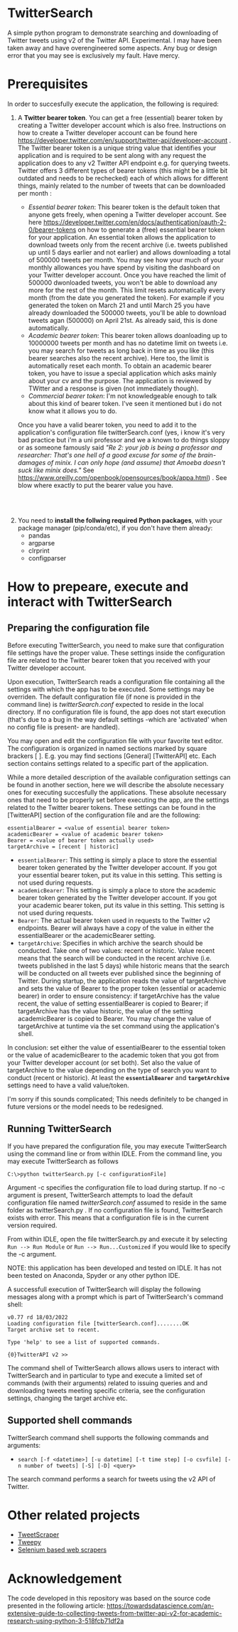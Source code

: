 # TwitterSearch
 
A simple python program to demonstrate searching and downloading of Twitter tweets using v2 of the Twitter API. Experimental.
I may have been taken away and have overengineered some aspects. 
Any bug or design error that you may see is exclusively my fault. Have mercy.



# Prerequisites

In order to succesfully execute the application, the following is required:

1.  A **Twitter bearer token**. You can get a free (essential) bearer token by creating a Twitter developer account which is also free. Instructions on how to create a Twitter developer account can be found here https://developer.twitter.com/en/support/twitter-api/developer-account . 
The Twitter bearer token is a unique string value that identifies your application and is required to be sent along with any request the application does to any v2 Twitter API endpoint e.g. for querying tweets. Twitter offers 3 different types of bearer tokens (this might be a little bit outdated and needs to be rechecked) each of which allows for different things, mainly related to the number of tweets that can be downloaded per month :

    - *Essential bearer token*: This bearer token is the default token that anyone gets freely, when opening a Twitter developer account. See here https://developer.twitter.com/en/docs/authentication/oauth-2-0/bearer-tokens on how to generate a (free) essential bearer token for your application. An essential token allows the application to download tweets only from the recent archive (i.e. tweets published up until 5 days earlier and not earlier) and allows downloading a total of 500000 tweets per month. You may see how your much of your monthly allowances you have spend by visiting the dashboard on your Twitter developer account. Once you have reached the limit of 500000 dwonloaded tweets, you won't be able to download any more for the rest of the month. This limit resets automatically every month (from the date you generated the token). For example if you generated the token on March 21 and until March 25 you have already downloaded the 500000 tweets, you'll be able to download tweets agan (500000) on April 21st. As already said, this is done automatically.
    - *Academic bearer token*: This bearer token allows doanloading up to 10000000 tweets per month and has no datetime limit on tweets i.e. you may search for tweets as long back in time as you like (this bearer searches also the recent archive).  Here too, the limit is automatically reset each month. To obtain an academic bearer token, you have to issue a special application which asks mainly about your cv and the purpose. The application is reviewed by TWitter and a response is given (not immediately though).
    - *Commercial bearer token*: I'm not knowledgeable enough to talk about this kind of bearer token. I've seen it mentioned but i do not know what it allows you to do.
  
    Once you have a valid bearer token, you need to add it to the application's configuration file twitterSearch.conf  (yes, i know it's very bad practice but i'm a uni professor and we a known to do things sloppy or as someone famously said *"Re 2: your job is being a professor and researcher: That's one hell of a good excuse for some of the brain-damages of minix. I can only hope (and assume) that Amoeba doesn't suck like minix does."* See https://www.oreilly.com/openbook/opensources/book/appa.html) . See blow where exactly to put the bearer value you have.

<br/>
<br/>

2.  You need to **install the follwing required Python packages**, with your package manager (pip/conda/etc), if you don't have them already:
    - pandas
    - argparse
    - clrprint
    - configparser


# How to prepeare, execute and interact with TwitterSearch


## Preparing the configuration file

Before executing TwitterSearch, you need to make sure that configuration file settings have the proper value. These settings inside the configuration file are related to the Twitter bearer token that you received with your Twitter developer account.

Upon execution, TwitterSearch reads a configuration file containing all the settings with which the app has to be executed. Some settings may be overriden. The default configuration file (if none is provided in the command line) is *twitterSearch.conf* expected to reside in the local directory. If no configuration file is found, the app does not start execution (that's due to a bug in the way default settings -which are 'activated' when no config file is present- are handled).

You may open and edit the configuration file with your favorite text editor. The configuration is organized in named sections marked by square brackers [ ]. E.g. you may find sections [General]  [TwitterAPI] etc. Each section contains settings related to a specific part of the application. 

While a more detailed description of the available configuration settings can be found in another section, here we will describe the absolute necessary ones for executing succesfully the applications. These absolute necessary ones that need to be properly set before executing the app, are the settings related to the Twitter bearer tokens.  These settings can be found in the [TwitterAPI] section of the configuration file and are the following:

```
essentialBearer = <value of essential bearer token>
academicBearer = <value of academic bearer token>
Bearer = <value of bearer token actually used>
targetArchive = [recent | historic]
```


- `essentialBearer`: This setting is simply a place to store the essential bearer token generated by the Twitter developer account. If you got your essential bearer token, put its value in this setting. This setting is not used during requests.
- `academicBearer`: This setting is simply a place to store the academic bearer token generated by the Twitter developer account. If you got your academic bearer token, put its value in this setting. This setting is not used during requests.
- `Bearer`: The actual bearer token used in requests to the Twitter v2 endpoints. Bearer will always have a copy of the value in either the essentialBearer or the academicBearer setting.
- `targetArchive`: Specifies in which archive the search should be conducted. Take one of two values: recent or historic. Value recent means that the search will be conducted in the recent archive (i.e. tweets published in the last 5 days) while historic means that the search will be conducted on all tweets ever published since the beginning of Twitter. During startup, the application reads the value of targetArchive and sets the value of Bearer to the proper token (essential or academic bearer) in order to ensure consistency: if targetArchive has the value recent, the value of setting essentialBearer is copied to Bearer; if  targetArchive has the value historic, the value of the setting academicBearer is copied to Bearer. You may change the value of targetArchive at tuntime via the set command using the application's shell.

In conclusion: set either the value of essentialBearer to the essential token or the value of academicBearer to the academic token that you got from your Twitter developer account (or set both). Set also the value of targetArchive to the value depending on the type of search you want to conduct (recent or historic). At least the **`essentialBearer`** and **`targetArchive`** settings  need to have a valid value/token.

I'm sorry if this sounds complicated; This needs definitely to be changed in future versions or the model needs to be redesigned.


## Running TwitterSearch

If you have prepared the configuration file, you may execute TwitterSearch using the command line or from within IDLE. From the command line, you may execute TwitterSearch as follows

```
C:\>python twitterSearch.py [-c configurationFile]
```
Argument -c specifies the *c*onfiguration file to load during startup. If no -c argument is present, TwitterSearch attempts to load the default configuration file named *twitterSearch.conf* assumed to reside in the same folder as twitterSearch.py . If no configuration file is found, TwitterSearch exists with error. This means that a configuration file is in the current version required.

From within IDLE, open the file twitterSearch.py and execute it by selecting ```Run --> Run Module``` or ```Run --> Run...Customized``` if you would like to specify the -c argument.

NOTE: this application has been developed and tested on IDLE. It has not been tested on Anaconda, Spyder or any other python IDE.

A successfull execution of TwitterSearch will display the following messages along with a prompt which is part of TwitterSearch's command shell:

```
v0.77 rd 18/03/2022
Loading configuration file [twitterSearch.conf]........OK
Target archive set to recent.

Type 'help' to see a list of supported commands.

{0}TwitterAPI v2 >>
```
The command shell of TwitterSearch allows allows users to interact with TwitterSearch and in particular to type and execute a limited set of commands (with their arguments) related to issuing queries and and downloading tweets meeting specific criteria, see the configuration settings, changing the target archive etc.

## Supported shell commands

TwitterSearch command shell supports the following commands and arguments:

- ```search [-f <datetime>] [-u datetime] [-t time step] [-o csvfile] [-n number of tweets] [-S] [-D] <query>```

The search command performs a search for tweets using the v2 API of Twitter. 


# Other related projects

- [TweetScraper](https://github.com/jonbakerfish/TweetScraper)
- [Tweepy](https://www.tweepy.org/)
- [Selenium based web scrapers](https://medium.com/@wyfok/web-scrape-twitter-by-python-selenium-part-1-b3e2db29051d)

# Acknowledgement

The code developed in this repository was based on the source code presented in the following article:
https://towardsdatascience.com/an-extensive-guide-to-collecting-tweets-from-twitter-api-v2-for-academic-research-using-python-3-518fcb71df2a
